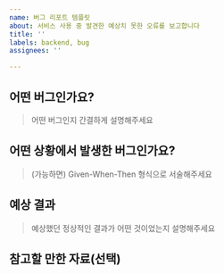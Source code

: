 ```yaml
---
name: 버그 리포트 템플릿
about: 서비스 사용 중 발견한 예상치 못한 오류를 보고합니다
title: ''
labels: backend, bug
assignees: ''

---
```


## 어떤 버그인가요?

> 어떤 버그인지 간결하게 설명해주세요

## 어떤 상황에서 발생한 버그인가요?

> (가능하면) Given-When-Then 형식으로 서술해주세요

## 예상 결과

> 예상했던 정상적인 결과가 어떤 것이었는지 설명해주세요

## 참고할 만한 자료(선택)
